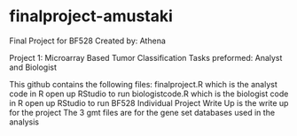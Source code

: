 # finalproject-amustaki
Final Project for BF528
Created by: Athena 

Project 1: Microarray Based Tumor Classification 
Tasks preformed: Analyst and Biologist 

This github contains the following files: 
finalproject.R which is the analyst code in R open up RStudio to run 
biologistcode.R which is the biologist code in R open up RStudio to run 
BF528 Individual Project Write Up is the write up for the project 
The 3 gmt files are for the gene set databases used in the analysis 
